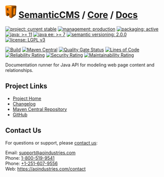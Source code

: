 # [<img src="ao-logo.png" alt="AO Logo" width="35" height="40">](https://github.com/ao-apps) [SemanticCMS](https://github.com/ao-apps/semanticcms) / [Core](https://github.com/ao-apps/semanticcms-core) / [Docs](https://github.com/ao-apps/semanticcms-core-docs)

[![project: current stable](https://semanticcms.com/ao-badges/project-current-stable.svg)](https://aoindustries.com/life-cycle#project-current-stable)
[![management: production](https://semanticcms.com/ao-badges/management-production.svg)](https://aoindustries.com/life-cycle#management-production)
[![packaging: active](https://semanticcms.com/ao-badges/packaging-active.svg)](https://aoindustries.com/life-cycle#packaging-active)  
[![java: &gt;= 11](https://semanticcms.com/ao-badges/java-11.svg)](https://docs.oracle.com/en/java/javase/11/)
[![java ee: &gt;= 7](https://semanticcms.com/ao-badges/javaee-7.svg)](https://docs.oracle.com/javaee/7/)
[![semantic versioning: 2.0.0](https://semanticcms.com/ao-badges/semver-2.0.0.svg)](http://semver.org/spec/v2.0.0.html)
[![license: LGPL v3](https://semanticcms.com/ao-badges/license-lgpl-3.0.svg)](https://www.gnu.org/licenses/lgpl-3.0)

[![Build](https://github.com/ao-apps/semanticcms-core-docs/workflows/Build/badge.svg?branch=1.x)](https://github.com/ao-apps/semanticcms-core-docs/actions?query=workflow%3ABuild)
[![Maven Central](https://maven-badges.herokuapp.com/maven-central/com.semanticcms/semanticcms-core-docs/badge.svg)](https://maven-badges.herokuapp.com/maven-central/com.semanticcms/semanticcms-core-docs)
[![Quality Gate Status](https://sonarcloud.io/api/project_badges/measure?branch=1.x&project=com.semanticcms%3Asemanticcms-core-docs&metric=alert_status)](https://sonarcloud.io/dashboard?branch=1.x&id=com.semanticcms%3Asemanticcms-core-docs)
[![Lines of Code](https://sonarcloud.io/api/project_badges/measure?branch=1.x&project=com.semanticcms%3Asemanticcms-core-docs&metric=ncloc)](https://sonarcloud.io/component_measures?branch=1.x&id=com.semanticcms%3Asemanticcms-core-docs&metric=ncloc)  
[![Reliability Rating](https://sonarcloud.io/api/project_badges/measure?branch=1.x&project=com.semanticcms%3Asemanticcms-core-docs&metric=reliability_rating)](https://sonarcloud.io/component_measures?branch=1.x&id=com.semanticcms%3Asemanticcms-core-docs&metric=Reliability)
[![Security Rating](https://sonarcloud.io/api/project_badges/measure?branch=1.x&project=com.semanticcms%3Asemanticcms-core-docs&metric=security_rating)](https://sonarcloud.io/component_measures?branch=1.x&id=com.semanticcms%3Asemanticcms-core-docs&metric=Security)
[![Maintainability Rating](https://sonarcloud.io/api/project_badges/measure?branch=1.x&project=com.semanticcms%3Asemanticcms-core-docs&metric=sqale_rating)](https://sonarcloud.io/component_measures?branch=1.x&id=com.semanticcms%3Asemanticcms-core-docs&metric=Maintainability)

Documentation runner for Java API for modeling web page content and relationships.

## Project Links
* [Project Home](https://semanticcms.com/core/docs/)
* [Changelog](https://semanticcms.com/core/docs/changelog)
* [Maven Central Repository](https://central.sonatype.com/artifact/com.semanticcms/semanticcms-core-docs)
* [GitHub](https://github.com/ao-apps/semanticcms-core-docs)

## Contact Us
For questions or support, please [contact us](https://aoindustries.com/contact):

Email: [support@aoindustries.com](mailto:support@aoindustries.com)  
Phone: [1-800-519-9541](tel:1-800-519-9541)  
Phone: [+1-251-607-9556](tel:+1-251-607-9556)  
Web: https://aoindustries.com/contact
